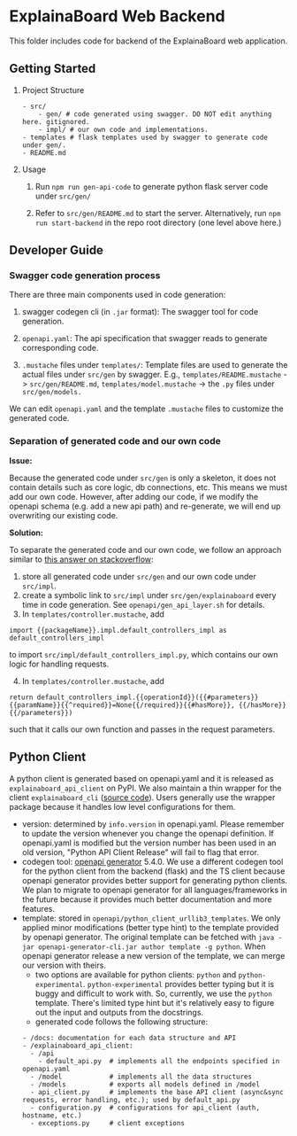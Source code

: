 # ExplainaBoard Web Backend

This folder includes code for backend of the ExplainaBoard web application. 

## Getting Started

1.  Project Structure

    ```
    - src/
        - gen/ # code generated using swagger. DO NOT edit anything here. gitignored.
        - impl/ # our own code and implementations.
    - templates # flask templates used by swagger to generate code under gen/.
    - README.md
    ```

2.  Usage

    1. Run `npm run gen-api-code` to generate python flask server code under `src/gen/`

    2. Refer to `src/gen/README.md` to start the server. Alternatively, run `npm run start-backend` in the repo root directory (one level above here.)

## Developer Guide

### Swagger code generation process
There are three main components used in code generation:
1. swagger codegen cli (in `.jar` format): The swagger tool for code generation.

2. `openapi.yaml`: The api specification that swagger reads to generate corresponding code.

3. `.mustache` files under `templates/`: Template files are used to generate the actual files under `src/gen` by swagger. E.g., `templates/README.mustache` -> `src/gen/README.md`, `templates/model.mustache` -> the `.py` files under `src/gen/models.`

We can edit `openapi.yaml` and the template `.mustache` files to customize the generated code.

### Separation of generated code and our own code
**Issue:**

Because the generated code under `src/gen` is only a skeleton, it does not contain details such as core logic, db connections, etc. This means we must add our own code. However, after adding our code, if we modify the openapi schema (e.g. add a new api path) and re-generate, we will end up overwriting our existing code.

**Solution:**

To separate the generated code and our own code, we follow an approach similar to [this answer on stackoverflow](https://stackoverflow.com/questions/45680298/cleanest-way-to-glue-generated-flask-app-code-swagger-codegen-to-backend-imple/47554626#47554626):

1. store all generated code under `src/gen` and our own code under `src/impl`.
2. create a symbolic link to `src/impl` under `src/gen/explainaboard` every time in code generation. See `openapi/gen_api_layer.sh` for details.
3. In `templates/controller.mustache`, add 

```import {{packageName}}.impl.default_controllers_impl as default_controllers_impl```  

to import `src/impl/default_controllers_impl.py`, which contains our own logic for handling requests. 

4. In `templates/controller.mustache`, add  

```return default_controllers_impl.{{operationId}}({{#parameters}}{{paramName}}{{^required}}=None{{/required}}{{#hasMore}}, {{/hasMore}}{{/parameters}})```

such that it calls our own function and passes in the request parameters.


## Python Client
A python client is generated based on openapi.yaml and it is released as `explainaboard_api_client` on PyPI. We also maintain a thin wrapper for the client `explainaboard_cli` ([source code](https://github.com/neulab/explainaboard_cli)). Users generally use the wrapper package because it handles low level configurations for them.
- version: determined by `info.version` in openapi.yaml. Please remember to update the version whenever you change the openapi definition. If openapi.yaml is modified but the version number has been used in an old version, "Python API Client Release" will fail to flag that error.
- codegen tool: [openapi generator](https://github.com/OpenAPITools/openapi-generator) 5.4.0. We use a different codegen tool for the python client from the backend (flask) and the TS client because openapi generator provides better support for generating python clients. We plan to migrate to openapi generator for all languages/frameworks in the future because it provides much better documentation and more features.
- template: stored in `openapi/python_client_urllib3_templates`. We only applied minor modifications (better type hint) to the template provided by openapi generator. The original template can be fetched with `java -jar openapi-generator-cli.jar author template -g python`. When openapi generator release a new version of the template, we can merge our version with theirs.
  - two options are available for python clients: `python` and `python-experimental`. `python-experimental` provides better typing but it is buggy and difficult to work with. So, currently, we use the `python` template. There's limited type hint but it's relatively easy to figure out the input and outputs from the docstrings.
  - generated code follows the following structure:
  ```
  - /docs: documentation for each data structure and API
  - /explainaboard_api_client:
    - /api
      - default_api.py  # implements all the endpoints specified in openapi.yaml
    - /model            # implements all the data structures
    - /models           # exports all models defined in /model
    - api_client.py     # implements the base API client (async&sync requests, error handling, etc.); used by default_api.py
    - configuration.py  # configurations for api_client (auth, hostname, etc.)
    - exceptions.py     # client exceptions
  ```